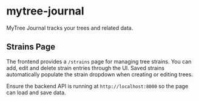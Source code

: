 # mytree-journal

MyTree Journal tracks your trees and related data.

## Strains Page

The frontend provides a `/strains` page for managing tree strains. You can add, edit and delete strain entries through the UI. Saved strains automatically populate the strain dropdown when creating or editing trees.

Ensure the backend API is running at `http://localhost:8000` so the page can load and save data.

